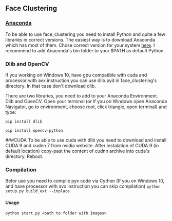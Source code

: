## Face Clustering
### [Anaconda](https://www.anaconda.com/download/)

To be able to use face_clustering you need to install Python and quite a few libraries in correct versions. The easiest way is to download Anaconda which has most of them. Chose correct version for your system [here](https://www.anaconda.com/download/). I recommend to add Anaconda's bin folder to your $PATH as default Python. 

### Dlib and OpenCV
If you working on Windows 10, have gpu compatible with cuda and processor with avx instruction you can use dlib.pyd in face_clustering's directory. In that case don't download dlib.

There are two libraries, you need to add to your Anaconda Environment. Dlib and OpenCV. Open your terminal (or if you on Windows open Anaconda Navigator, go to environment, choose root, click triangle, open terminal) and type:

``pip install dlib``

``pip install opencv-python``

###CUDA
To be able to use cuda with dlib you need to download and install CUDA 9 and cudnn 7 from nvidia website. After instalation of CUDA 9 (in default location) copy-past the content of cudnn archive into cuda's directory. Reboot.

### Compilation
Befor use you need to compile pyx code via Cython
(If you on Windows 10, and have processor with avx instruction you can skip compilation)
``python setup.py build_ext --inplace``

#### Usage
``python start.py <path to folder with images> ``
